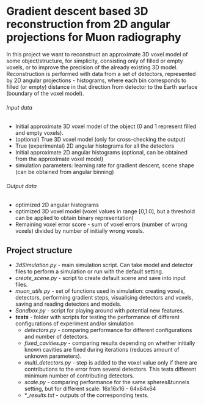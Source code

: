 # Gradient descent based 3D reconstruction from 2D angular projections for Muon radiography

In this project we want to reconstruct an approximate 3D voxel model of some object/structure,
for simplicity, consisting only of filled or empty voxels, or to improve the precision of 
the already existing 3D model. Reconstruction is performed with data from a set of detectors, 
represented by 2D angular projections - histograms, where each bin corresponds to filled (or empty) 
distance in that direction from detector to the Earth surface (boundary of the voxel model).

###### Input data
* Initial approximate 3D voxel model of the object (0 and 1 represent filled and empty voxels).
* (optional) True 3D voxel model (only for cross-checking the output)
* True (experimental) 2D angular histograms for all the detectors
* Initial approximate 2D angular histograms (optional, can be obtained from the approximate voxel model)
* simulation parameters: learning rate for gradient descent, scene shape (can be obtained from angular binning)

###### Output data
* optimized 2D angular histograms
* optimized 3D voxel model (voxel values in range [0,1.0], 
  but a threshold can be applied to obtain binary representation)
* Remaining voxel error score - sum of voxel errors (number of wrong voxels) divided by number of initially wrong voxels.

## Project structure

* _3dSimulation.py_ - main simulation script. Can take model and detector files 
  to perform a simulation or run with the default setting.
* _create_scene.py_ - script to create default scene and save into input files.
* _muon_utils.py_ - set of functions used in simulation: creating voxels, detectors, 
  performing gradient steps, visualising detectors and voxels, saving and reading detectors and models.
* _Sandbox.py_ - script for playing around with potential new features. 
* ___tests___ - folder with scripts for testing the performance of different configurations 
  of experiment and/or simulation
  * _detectors.py_ - comparing performance for different configurations and number of detectors.
  * _fixed_cavities.py_ - comparing results depending on whether initially known cavities are fixed during iterations (reduces amount of unknown parameters).
  * _multi_detectors.py_ - step is added to the voxel value only if there are contributions to the error from several detectors. This tests different minimum number of contributing detectors. 
  * _scale.py_ - comparing performance for the same spheres&tunnels setting, but for different scale: 16x16x16 - 64x64x64
  * *__results.txt_ - outputs of the corresponding tests. 
